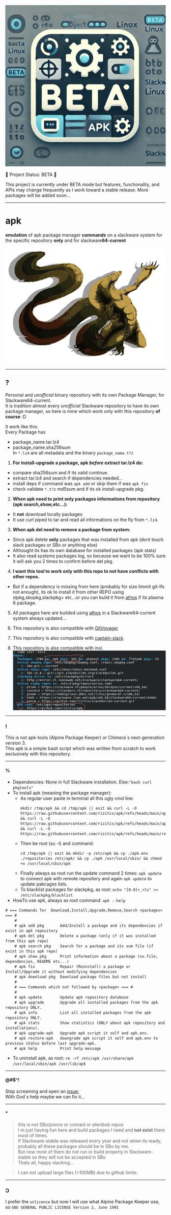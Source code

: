 ![TESTING](./BETA.webp)


🚧 Project Status: BETA 🚧

This project is currently under BETA  mode  but features, functionality, and APIs may change frequently as I work toward a stable release.
More packages will be added soon...


---

# apk
**emulation** of apk package manager **commands** on a slackware system for the specific repository **only** and for slackware**64-current**

![apk](./apk.svg)

---

## ?
Personal and *unofficial* binary repository with its own Package Manager, for Slackware64-current.<br>
It is tradition almost every *unofficial* Slackware repository to have its own package manager, so here is mine which work only with this repository **of course** :D<br>

It work like this:<br>
Every Package has
 - package_name.tar.lz4
 - package_name.sha256sum
<br>In `*.lz4` are all metadata and the binary `package_name.t?z`<br>

1. **For install-upgrade a package, apk *before* extract tar.lz4 do:** 
 - compare sha256sum and if its valid continue.<br>
 - extract tar.lz4 and search if dependencies needed...
 - install deps if command was `apk add` or skip them if was `apk fix`
 - check validate `*.t?z` md5sum and if its ok install-upgrade pkg. 

2. **When apk need to print only packages informations from repository (apk search,show,etc...):**
 - It **not** download locally packages 
 - It use curl piped to tar and read all informations on the fly from `*.lz4`. 
 
3. **When apk del need to remove a package from system:**
 - Since apk delete **only** packages that was installed from apk (dont touch slack packages or SBo or anything else)
 - Althought its has its own database for installed packages (apk stats) 
 - It also read systems packages log, so because we want to be 100% sure it will ask you 2 times to confirm before del pkg.
 
4. **I want this tool to work **only** with this repo to not have conflicts with other repos.**
 - But if a dependency is missing from here (probably for size limmit git-lfs not enough), its ok to install it from other REPO using slpkg,sbopkg,slackpkg+ etc...or you can build it from [athos](https://github.com/rizitis/PLASMA_WORLD/blob/main/AthOS/athos) if its plasma 6 package.
 
5. All packages here are builded using [athos](https://github.com/rizitis/PLASMA_WORLD/blob/main/AthOS/athos) in a Slackware64-current system always updated...

6. This repository is also compatible with [GitVoyager](https://github.com/rizitis/GitVoyager)

7. This repository is also compatible with [captain-slack](https://github.com/rizitis/captain-slack)

8. This repository is also compatible with inxi. <br>
![inxi](./inxi-apk.png)
 
---

### !
This is not apk-tools (Alpine Package Keeper) or  Chimera`s next-generation version 3.<br>
This apk is a simple bash script which was written from scratch to work exclusively with this repository. 

---

#### %
- Dependencies: None in full Slackware installation. Else:`"bash curl pkgtools"`
- To install apk (meaning the package manager):
  - As regular user paste in terminal all this ugly cmd line:
    ```
    mkdir /tmp/apk && cd /tmp/apk || exit && curl -L -O https://raw.githubusercontent.com/rizitis/apk/refs/heads/main/apk && curl -L -O https://raw.githubusercontent.com/rizitis/apk/refs/heads/main/apk.env && curl -L -O https://raw.githubusercontent.com/rizitis/apk/refs/heads/main/repositories
    ```
  - Then be root (su -l) and command:
    ```
    cd /tmp/apk || exit && mkdir -p /etc/apk && cp ./apk.env ./repositories /etc/apk/ && cp ./apk /usr/local/sbin/ && chmod +x /usr/local/sbin/apk
    ```
  - Finally always as root run the update command 2 times: `apk update` to connect apk with remote repository and again `apk update` to update pakcages lists.
  - To blacklist packages for slackpkg, as root: ```echo "[0-9]+_rtz" >> /etc/slackpkg/blacklist```
- HowTo use apk, always as root command: `apk --help`
```
# === Commands for  Download,Install,Upgrade,Remove,Search <packages> === #
    #
    # apk add pkg       Add/Install a package and its dependencies if exist in apk repository
    # apk del pkg       Delete a package (only if it was installed from this apk repo)
    # apk search pkg    Search for a package and its sum file (if exist in this apk repo)
    # apk show pkg      Print information about a package (so.file, dependencies, README etc...)
    # apk fix           Repair (Reinstall) a package or Install/Upgrade it without modifying dependencies
    # apk download pkg  Download package files but not install
    #
    # === Commands which not followed by <package> === #
    #
    # apk update        Update apk repository database
    # apk upgrade       Upgrade all installed packages from the apk repository ONLY.
    # apk info          List all installed packages from the apk repository ONLY.
    # apk stats         Show statistics (ONLY about apk repository and installations).
    # apk upgrade-apk   Upgrade apk script it self and apk.env.
    # apk restore-apk   downgrade apk script it self and apk.env to previous status before last upgrade-apk.
    # apk help          Print help message
```
- To uninstall apk, as root: `rm -rf /etc/apk /usr/share/apk /usr/local/sbin/apk /usr/lib/apk` 

---

#### @#$^!
Stop screaming and open an [issue:](https://github.com/rizitis/apk/issues)<br>
With God`s help maybe we can fix it...

---

#### *

> this is not SBo/ponce or conraid or alienbob repos<br>
I m just having fun here and build packages I need and **not exist** there most of times.<br>
If Slackware-stable was released every year and not when its ready, probably all these packages should be in SBo by me.<br>
But now most of them do not run or build properly in Slackware-stable so they will not be accepted in SBo<br>
Thats all, happy slacking... 

> I can not upload large files (>100MB) due to github limits.

---

### Ɔ
I prefer the `unlicence` but now I will use what Alpine Package Keeper use,<br>
so `GNU GENERAL PUBLIC LICENSE Version 2, June 1991`
